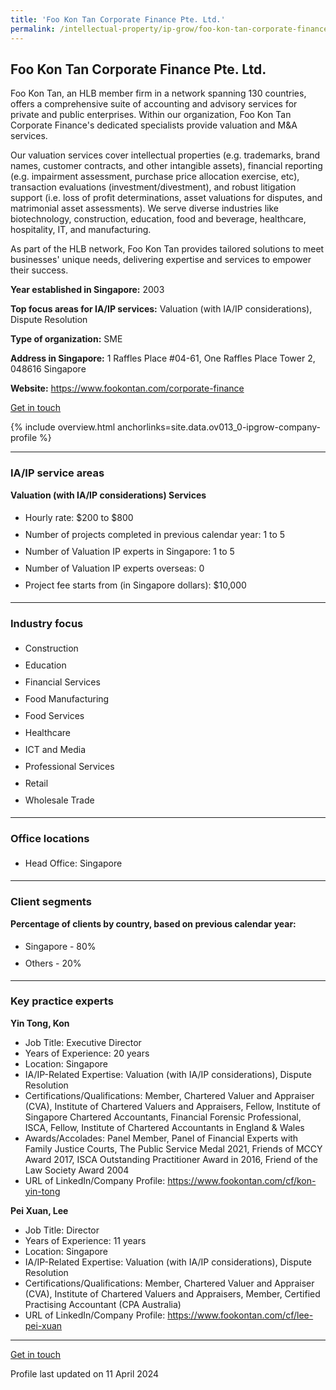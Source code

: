 ```yaml
---
title: 'Foo Kon Tan Corporate Finance Pte. Ltd.'
permalink: /intellectual-property/ip-grow/foo-kon-tan-corporate-finance-pte-ltd/
---
```


## Foo Kon Tan Corporate Finance Pte. Ltd.

Foo Kon Tan, an HLB member firm in a network spanning 130 countries, offers a comprehensive suite of accounting and advisory services for private and public enterprises. Within our organization, Foo Kon Tan Corporate Finance's dedicated specialists provide valuation and M&A services.

Our valuation services cover intellectual properties (e.g. trademarks, brand names, customer contracts, and other intangible assets), financial reporting (e.g. impairment assessment, purchase price allocation exercise, etc), transaction evaluations (investment/divestment), and robust litigation support (i.e. loss of profit determinations, asset valuations for disputes, and matrimonial asset assessments). We serve diverse industries like biotechnology, construction, education, food and beverage, healthcare, hospitality, IT, and manufacturing.

As part of the HLB network, Foo Kon Tan provides tailored solutions to meet businesses' unique needs, delivering expertise and services to empower their success.

<b>Year established in Singapore:</b> 2003

<b>Top focus areas for IA/IP services:</b> Valuation (with IA/IP considerations), Dispute Resolution

<b>Type of organization:</b> SME

<b>Address in Singapore:</b> 1 Raffles Place #04-61, One Raffles Place Tower 2, 048616 Singapore

<b>Website:</b> <a href='https://www.fookontan.com/corporate-finance'>https://www.fookontan.com/corporate-finance</a>

<a class='btn' href='https://form.gov.sg/64fea1c41d658d00128f3e12' target='_blank' rel='noopener'>Get in touch</a>

{% include overview.html anchorlinks=site.data.ov013_0-ipgrow-company-profile %}

---
<a name='ip-related-service-areas'></a>
### IA/IP service areas

**Valuation (with IA/IP considerations) Services**

<ul>
<li style='line-height: 27px; margin: 0px 0px !important'>Hourly rate:  $200 to $800</li>
<li style='line-height: 27px; margin: 0px 0px !important'>Number of projects completed in previous calendar year: 1 to 5</li>
<li style='line-height: 27px; margin: 0px 0px !important'>Number of Valuation IP experts in Singapore: 1 to 5</li>
<li style='line-height: 27px; margin: 0px 0px !important'>Number of Valuation IP experts overseas: 0</li>
<li style='line-height: 27px; margin: 0px 0px !important'>Project fee starts from (in Singapore dollars):  $10,000</li>
</ul>

---
<a name='industry-focus'></a>
### Industry focus

<ul><li style='line-height: 27px; margin: 0px 0px !important'> Construction</li><li style='line-height: 27px; margin: 0px 0px !important'>Education</li><li style='line-height: 27px; margin: 0px 0px !important'>Financial Services</li><li style='line-height: 27px; margin: 0px 0px !important'>Food Manufacturing</li><li style='line-height: 27px; margin: 0px 0px !important'>Food Services</li><li style='line-height: 27px; margin: 0px 0px !important'>Healthcare</li><li style='line-height: 27px; margin: 0px 0px !important'>ICT and Media</li><li style='line-height: 27px; margin: 0px 0px !important'>Professional Services</li><li style='line-height: 27px; margin: 0px 0px !important'>Retail</li><li style='line-height: 27px; margin: 0px 0px !important'>Wholesale Trade</li></ul>

---
<a name='office-locations'></a>
### Office locations

<ul><li style='line-height: 27px; margin: 0px 0px !important'> Head Office: Singapore</li></ul>

---
<a name='client-segments'></a>
### Client segments

**Percentage of clients by country, based on previous calendar year:**

<ul><li style='line-height: 27px; margin: 0px 0px !important'> Singapore - 80%</li><li style='line-height: 27px; margin: 0px 0px !important'>Others - 20%</li></ul>

---
<a name='key-practice-experts'></a>
### Key practice experts

**Yin Tong, Kon**

- Job Title: Executive Director
- Years of Experience: 20 years
- Location: Singapore
- IA/IP-Related Expertise: Valuation (with IA/IP considerations), Dispute Resolution
- Certifications/Qualifications: Member, Chartered Valuer and Appraiser (CVA), Institute of Chartered Valuers and Appraisers, Fellow, Institute of Singapore Chartered Accountants, Financial Forensic Professional, ISCA, Fellow, Institute of Chartered Accountants in England & Wales
- Awards/Accolades: Panel Member, Panel of Financial Experts with Family Justice Courts, The Public Service Medal 2021, Friends of MCCY Award 2017, ISCA Outstanding Practitioner Award in 2016, Friend of the Law Society Award 2004
- URL of LinkedIn/Company Profile: <a href="https://www.fookontan.com/cf/kon-yin-tong" target="_blank" rel="noopener">https://www.fookontan.com/cf/kon-yin-tong</a>

**Pei Xuan, Lee**

- Job Title: Director
- Years of Experience: 11 years
- Location: Singapore
- IA/IP-Related Expertise: Valuation (with IA/IP considerations), Dispute Resolution
- Certifications/Qualifications: Member, Chartered Valuer and Appraiser (CVA), Institute of Chartered Valuers and Appraisers, Member, Certified Practising Accountant (CPA Australia)
- URL of LinkedIn/Company Profile: <a href="https://www.fookontan.com/cf/lee-pei-xuan" target="_blank" rel="noopener">https://www.fookontan.com/cf/lee-pei-xuan</a>

---
<p>
<a class='btn' href='https://form.gov.sg/64fea1c41d658d00128f3e12' target='_blank' rel='noopener'>Get in touch</a>
</p>
Profile last updated on 11 April 2024
